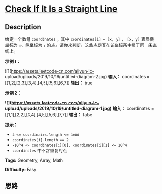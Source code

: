 # [Check If It Is a Straight Line][title]

## Description

给定一个数组 `coordinates` ，其中 `coordinates[i] = [x, y]` ， `[x, y]` 表示横坐标为 `x`、纵坐标为
`y` 的点。请你来判断，这些点是否在该坐标系中属于同一条直线上。



**示例 1：**

![](https://assets.leetcode-cn.com/aliyun-lc-
upload/uploads/2019/10/19/untitled-diagram-2.jpg)
            **输入：** coordinates = [[1,2],[2,3],[3,4],[4,5],[5,6],[6,7]]    **输出：** true    

**示例 2：**

**![](https://assets.leetcode-cn.com/aliyun-lc-
upload/uploads/2019/10/19/untitled-diagram-1.jpg)**
            **输入：** coordinates = [[1,1],[2,2],[3,4],[4,5],[5,6],[7,7]]    **输出：** false    



**提示：**

  * `2 <= coordinates.length <= 1000`
  * `coordinates[i].length == 2`
  * `-10^4 <= coordinates[i][0], coordinates[i][1] <= 10^4`
  * `coordinates` 中不含重复的点


**Tags:** Geometry, Array, Math

**Difficulty:** Easy

## 思路

[title]: https://leetcode-cn.com/problems/check-if-it-is-a-straight-line
